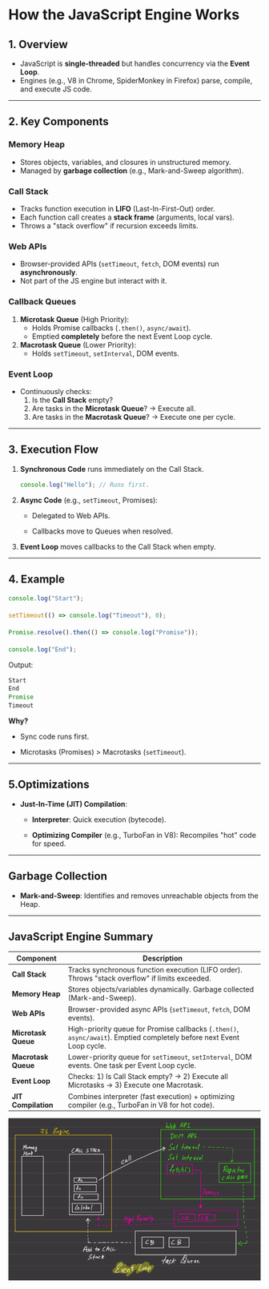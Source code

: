 # How the JavaScript Engine Works

## 1. Overview
- JavaScript is **single-threaded** but handles concurrency via the **Event Loop**.
- Engines (e.g., V8 in Chrome, SpiderMonkey in Firefox) parse, compile, and execute JS code.

---

## 2. Key Components

### **Memory Heap**
- Stores objects, variables, and closures in unstructured memory.
- Managed by **garbage collection** (e.g., Mark-and-Sweep algorithm).

### **Call Stack**
- Tracks function execution in **LIFO** (Last-In-First-Out) order.
- Each function call creates a **stack frame** (arguments, local vars).
- Throws a "stack overflow" if recursion exceeds limits.

### **Web APIs**
- Browser-provided APIs (`setTimeout`, `fetch`, DOM events) run **asynchronously**.
- Not part of the JS engine but interact with it.

### **Callback Queues**
1. **Microtask Queue** (High Priority):
   - Holds Promise callbacks (`.then()`, `async/await`).
   - Emptied **completely** before the next Event Loop cycle.
2. **Macrotask Queue** (Lower Priority):
   - Holds `setTimeout`, `setInterval`, DOM events.

### **Event Loop**
- Continuously checks:
  1. Is the **Call Stack** empty?
  2. Are tasks in the **Microtask Queue**? → Execute all.
  3. Are tasks in the **Macrotask Queue**? → Execute one per cycle.

---

## 3. Execution Flow
1. **Synchronous Code** runs immediately on the Call Stack.
   ```js
   console.log("Hello"); // Runs first.
   ```
2. **Async Code** (e.g., `setTimeout`, Promises):
    - Delegated to Web APIs.

    - Callbacks move to Queues when resolved.

3. **Event Loop** moves callbacks to the Call Stack when empty.

---

## 4. Example
```js
console.log("Start");

setTimeout(() => console.log("Timeout"), 0);

Promise.resolve().then(() => console.log("Promise"));

console.log("End");
```

Output:
```js
Start
End
Promise
Timeout
```

**Why?**
- Sync code runs first.

- Microtasks (Promises) > Macrotasks (`setTimeout`).

---

## 5.Optimizations

- **Just-In-Time (JIT) Compilation**:

    - **Interpreter**: Quick execution (bytecode).

    - **Optimizing Compiler** (e.g., TurboFan in V8): Recompiles "hot" code for speed.

---

## Garbage Collection
- **Mark-and-Sweep**: Identifies and removes unreachable objects from the Heap.

---

## JavaScript Engine Summary

| Component        | Description                                                                 |
|-----------------|-----------------------------------------------------------------------------|
| **Call Stack**  | Tracks synchronous function execution (LIFO order). Throws "stack overflow" if limits exceeded. |
| **Memory Heap** | Stores objects/variables dynamically. Garbage collected (Mark-and-Sweep).   |
| **Web APIs**    | Browser-provided async APIs (`setTimeout`, `fetch`, DOM events).            |
| **Microtask Queue** | High-priority queue for Promise callbacks (`.then()`, `async/await`). Emptied completely before next Event Loop cycle. |
| **Macrotask Queue** | Lower-priority queue for `setTimeout`, `setInterval`, DOM events. One task per Event Loop cycle. |
| **Event Loop**  | Checks: 1) Is Call Stack empty? → 2) Execute all Microtasks → 3) Execute one Macrotask. |
| **JIT Compilation** | Combines interpreter (fast execution) + optimizing compiler (e.g., TurboFan in V8 for hot code). |

![alt text](08_events/How_JS_engine_works.png)